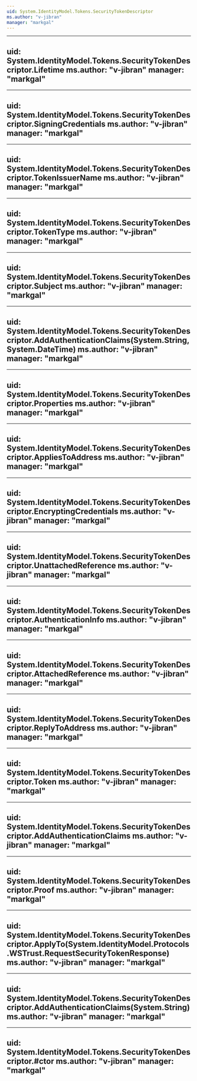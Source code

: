 ```yaml
---
uid: System.IdentityModel.Tokens.SecurityTokenDescriptor
ms.author: "v-jibran"
manager: "markgal"
---
```


---
uid: System.IdentityModel.Tokens.SecurityTokenDescriptor.Lifetime
ms.author: "v-jibran"
manager: "markgal"
---

---
uid: System.IdentityModel.Tokens.SecurityTokenDescriptor.SigningCredentials
ms.author: "v-jibran"
manager: "markgal"
---

---
uid: System.IdentityModel.Tokens.SecurityTokenDescriptor.TokenIssuerName
ms.author: "v-jibran"
manager: "markgal"
---

---
uid: System.IdentityModel.Tokens.SecurityTokenDescriptor.TokenType
ms.author: "v-jibran"
manager: "markgal"
---

---
uid: System.IdentityModel.Tokens.SecurityTokenDescriptor.Subject
ms.author: "v-jibran"
manager: "markgal"
---

---
uid: System.IdentityModel.Tokens.SecurityTokenDescriptor.AddAuthenticationClaims(System.String,System.DateTime)
ms.author: "v-jibran"
manager: "markgal"
---

---
uid: System.IdentityModel.Tokens.SecurityTokenDescriptor.Properties
ms.author: "v-jibran"
manager: "markgal"
---

---
uid: System.IdentityModel.Tokens.SecurityTokenDescriptor.AppliesToAddress
ms.author: "v-jibran"
manager: "markgal"
---

---
uid: System.IdentityModel.Tokens.SecurityTokenDescriptor.EncryptingCredentials
ms.author: "v-jibran"
manager: "markgal"
---

---
uid: System.IdentityModel.Tokens.SecurityTokenDescriptor.UnattachedReference
ms.author: "v-jibran"
manager: "markgal"
---

---
uid: System.IdentityModel.Tokens.SecurityTokenDescriptor.AuthenticationInfo
ms.author: "v-jibran"
manager: "markgal"
---

---
uid: System.IdentityModel.Tokens.SecurityTokenDescriptor.AttachedReference
ms.author: "v-jibran"
manager: "markgal"
---

---
uid: System.IdentityModel.Tokens.SecurityTokenDescriptor.ReplyToAddress
ms.author: "v-jibran"
manager: "markgal"
---

---
uid: System.IdentityModel.Tokens.SecurityTokenDescriptor.Token
ms.author: "v-jibran"
manager: "markgal"
---

---
uid: System.IdentityModel.Tokens.SecurityTokenDescriptor.AddAuthenticationClaims
ms.author: "v-jibran"
manager: "markgal"
---

---
uid: System.IdentityModel.Tokens.SecurityTokenDescriptor.Proof
ms.author: "v-jibran"
manager: "markgal"
---

---
uid: System.IdentityModel.Tokens.SecurityTokenDescriptor.ApplyTo(System.IdentityModel.Protocols.WSTrust.RequestSecurityTokenResponse)
ms.author: "v-jibran"
manager: "markgal"
---

---
uid: System.IdentityModel.Tokens.SecurityTokenDescriptor.AddAuthenticationClaims(System.String)
ms.author: "v-jibran"
manager: "markgal"
---

---
uid: System.IdentityModel.Tokens.SecurityTokenDescriptor.#ctor
ms.author: "v-jibran"
manager: "markgal"
---
